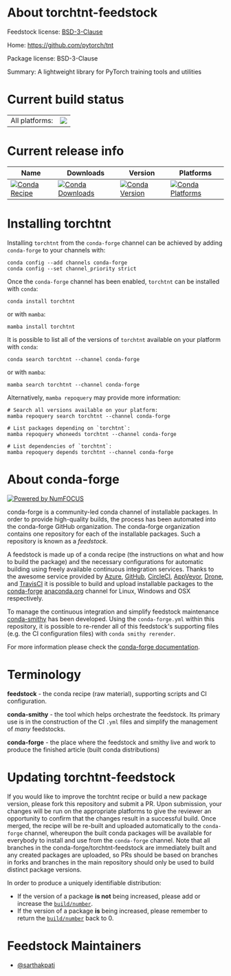 About torchtnt-feedstock
========================

Feedstock license: [BSD-3-Clause](https://github.com/conda-forge/torchtnt-feedstock/blob/main/LICENSE.txt)

Home: https://github.com/pytorch/tnt

Package license: BSD-3-Clause

Summary: A lightweight library for PyTorch training tools and utilities

Current build status
====================


<table><tr><td>All platforms:</td>
    <td>
      <a href="https://dev.azure.com/conda-forge/feedstock-builds/_build/latest?definitionId=19155&branchName=main">
        <img src="https://dev.azure.com/conda-forge/feedstock-builds/_apis/build/status/torchtnt-feedstock?branchName=main">
      </a>
    </td>
  </tr>
</table>

Current release info
====================

| Name | Downloads | Version | Platforms |
| --- | --- | --- | --- |
| [![Conda Recipe](https://img.shields.io/badge/recipe-torchtnt-green.svg)](https://anaconda.org/conda-forge/torchtnt) | [![Conda Downloads](https://img.shields.io/conda/dn/conda-forge/torchtnt.svg)](https://anaconda.org/conda-forge/torchtnt) | [![Conda Version](https://img.shields.io/conda/vn/conda-forge/torchtnt.svg)](https://anaconda.org/conda-forge/torchtnt) | [![Conda Platforms](https://img.shields.io/conda/pn/conda-forge/torchtnt.svg)](https://anaconda.org/conda-forge/torchtnt) |

Installing torchtnt
===================

Installing `torchtnt` from the `conda-forge` channel can be achieved by adding `conda-forge` to your channels with:

```
conda config --add channels conda-forge
conda config --set channel_priority strict
```

Once the `conda-forge` channel has been enabled, `torchtnt` can be installed with `conda`:

```
conda install torchtnt
```

or with `mamba`:

```
mamba install torchtnt
```

It is possible to list all of the versions of `torchtnt` available on your platform with `conda`:

```
conda search torchtnt --channel conda-forge
```

or with `mamba`:

```
mamba search torchtnt --channel conda-forge
```

Alternatively, `mamba repoquery` may provide more information:

```
# Search all versions available on your platform:
mamba repoquery search torchtnt --channel conda-forge

# List packages depending on `torchtnt`:
mamba repoquery whoneeds torchtnt --channel conda-forge

# List dependencies of `torchtnt`:
mamba repoquery depends torchtnt --channel conda-forge
```


About conda-forge
=================

[![Powered by
NumFOCUS](https://img.shields.io/badge/powered%20by-NumFOCUS-orange.svg?style=flat&colorA=E1523D&colorB=007D8A)](https://numfocus.org)

conda-forge is a community-led conda channel of installable packages.
In order to provide high-quality builds, the process has been automated into the
conda-forge GitHub organization. The conda-forge organization contains one repository
for each of the installable packages. Such a repository is known as a *feedstock*.

A feedstock is made up of a conda recipe (the instructions on what and how to build
the package) and the necessary configurations for automatic building using freely
available continuous integration services. Thanks to the awesome service provided by
[Azure](https://azure.microsoft.com/en-us/services/devops/), [GitHub](https://github.com/),
[CircleCI](https://circleci.com/), [AppVeyor](https://www.appveyor.com/),
[Drone](https://cloud.drone.io/welcome), and [TravisCI](https://travis-ci.com/)
it is possible to build and upload installable packages to the
[conda-forge](https://anaconda.org/conda-forge) [anaconda.org](https://anaconda.org/)
channel for Linux, Windows and OSX respectively.

To manage the continuous integration and simplify feedstock maintenance
[conda-smithy](https://github.com/conda-forge/conda-smithy) has been developed.
Using the ``conda-forge.yml`` within this repository, it is possible to re-render all of
this feedstock's supporting files (e.g. the CI configuration files) with ``conda smithy rerender``.

For more information please check the [conda-forge documentation](https://conda-forge.org/docs/).

Terminology
===========

**feedstock** - the conda recipe (raw material), supporting scripts and CI configuration.

**conda-smithy** - the tool which helps orchestrate the feedstock.
                   Its primary use is in the construction of the CI ``.yml`` files
                   and simplify the management of *many* feedstocks.

**conda-forge** - the place where the feedstock and smithy live and work to
                  produce the finished article (built conda distributions)


Updating torchtnt-feedstock
===========================

If you would like to improve the torchtnt recipe or build a new
package version, please fork this repository and submit a PR. Upon submission,
your changes will be run on the appropriate platforms to give the reviewer an
opportunity to confirm that the changes result in a successful build. Once
merged, the recipe will be re-built and uploaded automatically to the
`conda-forge` channel, whereupon the built conda packages will be available for
everybody to install and use from the `conda-forge` channel.
Note that all branches in the conda-forge/torchtnt-feedstock are
immediately built and any created packages are uploaded, so PRs should be based
on branches in forks and branches in the main repository should only be used to
build distinct package versions.

In order to produce a uniquely identifiable distribution:
 * If the version of a package **is not** being increased, please add or increase
   the [``build/number``](https://docs.conda.io/projects/conda-build/en/latest/resources/define-metadata.html#build-number-and-string).
 * If the version of a package **is** being increased, please remember to return
   the [``build/number``](https://docs.conda.io/projects/conda-build/en/latest/resources/define-metadata.html#build-number-and-string)
   back to 0.

Feedstock Maintainers
=====================

* [@sarthakpati](https://github.com/sarthakpati/)

